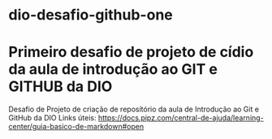 # dio-desafio-github-one
# Primeiro desafio de projeto de cídio da aula de introdução ao GIT e GITHUB da DIO
Desafio de Projeto de criação de reposítório da aula de Introdução ao Git e GitHub da DIO
Links úteis: https://docs.pipz.com/central-de-ajuda/learning-center/guia-basico-de-markdown#open
